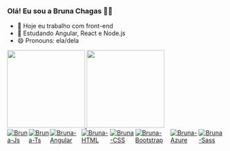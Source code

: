 ### Olá! Eu sou a Bruna Chagas 🙋‍♀️


- 🔭 Hoje eu trabalho com front-end
- 🌱 Estudando Angular, React e Node.js
- 😄 Pronouns: ela/dela


 <div>
  <a href="https://github.com/brunasc">
  <img height="180em" src="https://github-readme-stats.vercel.app/api?username=brunasc&show_icons=true&theme=material-palenight&include_all_commits=true&count_private=true"/>
  <img height="180em" src="https://github-readme-stats.vercel.app/api/top-langs/?username=brunasc&layout=compact&langs_count=7&theme=material-palenight"/>
</div>
<div style="display: flex"><br>
  <img align="center" alt="Bruna-Js"  src="https://img.shields.io/badge/JavaScript-F7DF1E?style=for-the-badge&logo=javascript&logoColor=black">
  <img align="center" alt="Bruna-Ts"  src="https://img.shields.io/badge/TypeScript-007ACC?style=for-the-badge&logo=typescript&logoColor=white">
  <img align="center" alt="Bruna-Angular"  src="https://img.shields.io/badge/Angular-DD0031?style=for-the-badge&logo=angular&logoColor=white">
  <img align="center" alt="Bruna-HTML"  src="https://img.shields.io/badge/HTML5-E34F26?style=for-the-badge&logo=html5&logoColor=white">
  <img align="center" alt="Bruna-CSS"  src="https://img.shields.io/badge/CSS3-1572B6?style=for-the-badge&logo=css3&logoColor=white">
  <img align="center" alt="Bruna-Bootstrap"  src="https://img.shields.io/badge/Bootstrap-563D7C?style=for-the-badge&logo=bootstrap&logoColor=white">
  <img align="center" alt="Bruna-Azure" src="https://img.shields.io/badge/Microsoft_Azure-0089D6?style=for-the-badge&logo=microsoft-azure&logoColor=white">
 <img align="center" alt="Bruna-Sass"  src="https://img.shields.io/badge/Sass-CC6699?style=for-the-badge&logo=sass&logoColor=white">
</div>
